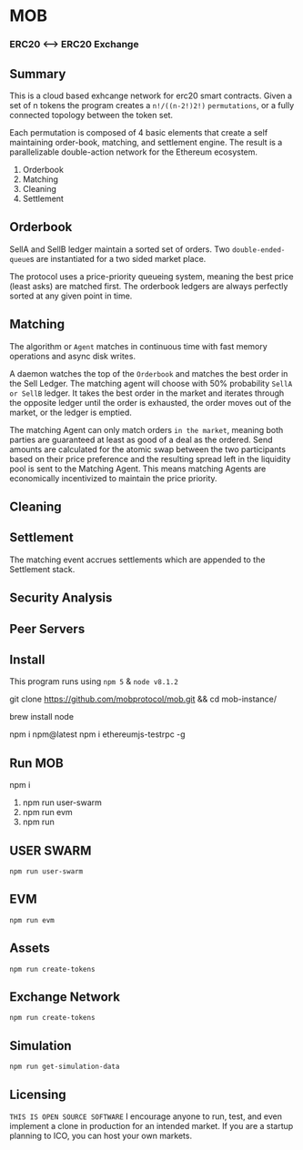 # MOB

### ERC20 <--> ERC20 Exchange

## Summary

This is a cloud based exhcange network for erc20 smart contracts. Given a set of n tokens the program creates a `n!/((n-2!)2!)` `permutations`, or a fully connected topology between the token set.

Each permutation is composed of 4 basic elements that create a self maintaining order-book, matching, and settlement engine. The result is a parallelizable double-action network for the Ethereum ecosystem.

1. Orderbook
2. Matching
3. Cleaning
4. Settlement

## Orderbook

SellA and SellB ledger maintain a sorted set of orders. Two `double-ended-queue`s are instantiated for a two sided market place.

The protocol uses a price-priority queueing system, meaning the best price (least asks) are matched first. The orderbook ledgers are always perfectly sorted at any given point in time.

## Matching

The algorithm or `Agent` matches in continuous time with fast memory operations and async disk writes.

A daemon watches the top of the `Orderbook` and matches the best order in the Sell Ledger. The matching agent will choose with 50% probability `SellA or SellB` ledger. It takes the best order in the market and iterates through the opposite ledger until the order is exhausted, the order moves out of the market, or the ledger is emptied.

The matching Agent can only match orders `in the market`, meaning both parties are guaranteed at least as good of a deal as the ordered. Send amounts are calculated for the atomic swap between the two participants based on their price preference and the resulting spread left in the liquidity pool is sent to the Matching Agent. This means matching Agents are economically incentivized to maintain the price priority.

## Cleaning

## Settlement

The matching event accrues settlements which are appended to the Settlement stack.

## Security Analysis

## Peer Servers

## Install
This program runs using `npm 5` & `node v8.1.2`

git clone https://github.com/mobprotocol/mob.git && cd mob-instance/

brew install node

npm i npm@latest
npm i ethereumjs-testrpc -g

## Run MOB
npm i

1. npm run user-swarm
2. npm run evm
3. npm run

## USER SWARM
`npm run user-swarm`

## EVM
`npm run evm`

## Assets
`npm run create-tokens`

## Exchange Network
`npm run create-tokens`

## Simulation
`npm run get-simulation-data`

## Licensing
`THIS IS OPEN SOURCE SOFTWARE` I encourage anyone to run, test, and even implement a clone in production for an intended market. If you are a startup planning to ICO, you can host your own markets.

